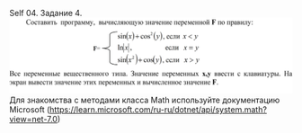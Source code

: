 Self 04. Задание 4.
![Alt text](../images/Self04.jpg?raw=true "Optional Title")
Для знакомства с методами класса Math используйте документацию Microsoft (https://learn.microsoft.com/ru-ru/dotnet/api/system.math?view=net-7.0)
